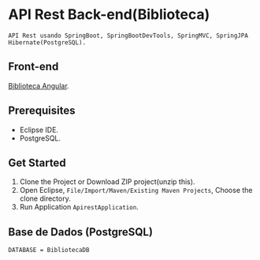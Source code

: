 # API Rest Back-end(Biblioteca)

    API Rest usando SpringBoot, SpringBootDevTools, SpringMVC, SpringJPA Hibernate(PostgreSQL).

## Front-end
 [Biblioteca Angular](https://github.com/gildo-farias/Angular_NodeJS). 
    
## Prerequisites
 - Eclipse IDE. 
 - PostgreSQL.
 
## Get Started
 1. Clone the Project or Download ZIP project(unzip this). 
 2. Open Eclipse, `File/Import/Maven/Existing Maven Projects`, Choose the clone directory.
 3. Run Application `ApirestApplication`.
 
## Base de Dados (PostgreSQL)
    DATABASE = BibliotecaDB
